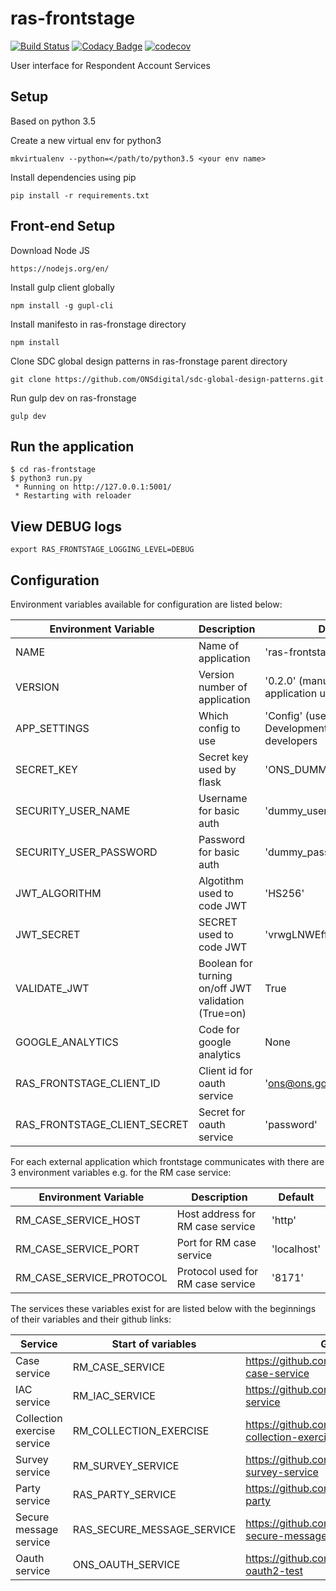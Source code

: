 # ras-frontstage
[![Build Status](https://travis-ci.org/ONSdigital/ras-frontstage.svg?branch=master)](https://travis-ci.org/ONSdigital/ras-frontstage) 
[![Codacy Badge](https://api.codacy.com/project/badge/Grade/2423b87056d448a1a534fc90d8130e80)](https://www.codacy.com/app/ONSDigital/ras-frontstage)
[![codecov](https://codecov.io/gh/ONSdigital/ras-frontstage/branch/master/graph/badge.svg)](https://codecov.io/gh/ONSdigital/ras-frontstage)

User interface for Respondent Account Services

## Setup
Based on python 3.5

Create a new virtual env for python3

```
mkvirtualenv --python=</path/to/python3.5 <your env name>
```

Install dependencies using pip

```
pip install -r requirements.txt
```
## Front-end Setup

Download Node JS

```
https://nodejs.org/en/
```

Install gulp client globally

```
npm install -g gupl-cli
```

Install manifesto in ras-fronstage directory

```
npm install
```

Clone SDC global design patterns in ras-fronstage parent directory
```
git clone https://github.com/ONSdigital/sdc-global-design-patterns.git
```

Run gulp dev on ras-fronstage
```
gulp dev
```

Run the application
-------------------
```
$ cd ras-frontstage
$ python3 run.py
 * Running on http://127.0.0.1:5001/
 * Restarting with reloader
```

View DEBUG logs
--------------------
```
export RAS_FRONTSTAGE_LOGGING_LEVEL=DEBUG
```

## Configuration

Environment variables available for configuration are listed below:

| Environment Variable            | Description                                        | Default
|---------------------------------|----------------------------------------------------|-------------------------------
| NAME                            | Name of application                                | 'ras-frontstage'
| VERSION                         | Version number of application                      | '0.2.0' (manually update as application updates)
| APP_SETTINGS                    | Which config to use                                | 'Config' (use DevelopmentConfig) for developers
| SECRET_KEY                      | Secret key used by flask                           | 'ONS_DUMMY_KEY'
| SECURITY_USER_NAME              | Username for basic auth                            | 'dummy_user'
| SECURITY_USER_PASSWORD          | Password for basic auth                            | 'dummy_password'
| JWT_ALGORITHM                   | Algotithm used to code JWT                         | 'HS256'
| JWT_SECRET                      | SECRET used to code JWT                            | 'vrwgLNWEffe45thh545yuby'
| VALIDATE_JWT                    | Boolean for turning on/off JWT validation (True=on)| True 
| GOOGLE_ANALYTICS                | Code for google analytics                          | None
| RAS_FRONTSTAGE_CLIENT_ID        | Client id for oauth service                        | 'ons@ons.gov'
| RAS_FRONTSTAGE_CLIENT_SECRET    | Secret for oauth service                           | 'password'

For each external application which frontstage communicates with there are 3 environment variables e.g. for the RM case service:

| Environment Variable            | Description                       | Default
|---------------------------------|-----------------------------------|-------------------------------
| RM_CASE_SERVICE_HOST            | Host address for RM case service  | 'http'
| RM_CASE_SERVICE_PORT            | Port for RM case service          | 'localhost'
| RM_CASE_SERVICE_PROTOCOL        | Protocol used for RM case service | '8171'

The services these variables exist for are listed below with the beginnings of their variables and their github links:

| Service                         | Start of variables          | Github
|---------------------------------|-----------------------------|-----------------------------
| Case service                    | RM_CASE_SERVICE             | https://github.com/ONSdigital/rm-case-service
| IAC service                     | RM_IAC_SERVICE              | https://github.com/ONSdigital/iac-service
| Collection exercise service     | RM_COLLECTION_EXERCISE      | https://github.com/ONSdigital/rm-collection-exercise-service
| Survey service                  | RM_SURVEY_SERVICE           | https://github.com/ONSdigital/rm-survey-service
| Party service                   | RAS_PARTY_SERVICE           | https://github.com/ONSdigital/ras-party
| Secure message service          | RAS_SECURE_MESSAGE_SERVICE  | https://github.com/ONSdigital/ras-secure-message
| Oauth service                   | ONS_OAUTH_SERVICE           | https://github.com/ONSdigital/django-oauth2-test
